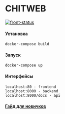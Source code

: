 # CHITWEB

[![front-status]][actions-link]

#### Установка

    docker-compose build

#### Запуск

    docker-compose up


#### Интерфейсы

    localhost:80 - frontend
    localhost:8000 - backend
    localhost:8000/docs - api

#### [Гайд для новичков][contributing-guide]

[contributing-guide]: https://docs.google.com/document/u/0/d/1e7mNb46DegS5nOsWPrilzj8Q2rCkB5cLIdXK8Hs97xs/mobilebasic
[actions-link]: https://github.com/chitcomhub/web/actions
[front-status]: https://github.com/chitcomhub/web/workflows/chitweb-frontend/badge.svg
